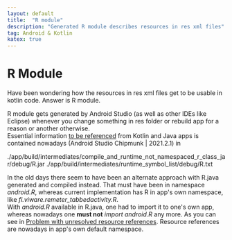 ```yaml
---
layout: default
title:  "R module"
description: "Generated R module describes resources in res xml files"
tag: Android & Kotlin
katex: true
---
```


# R Module

Have been wondering how the resources in res xml files get to be usable in kotlin code. Answer is R module.

R module gets generated by Android Studio (as well as other IDEs like Eclipse) whenever you change something in res folder or rebuild app for a reason or another otherwise.  
Essential information [to be referenced]( ../../../2023/02/27/referencing-resources.html) from Kotlin and Java apps is contained nowadays (Android Studio Chipmunk | 2021.2.1) in 

./app/build/intermediates/compile_and_runtime_not_namespaced_r_class_jar/debug/R.jar
./app/build/intermediates/runtime_symbol_list/debug/R.txt

In the old days there seem to have been an alternate approach with R.java generated and compiled instead. That must have been in namespace *android.R*, whereas current implementation has R in app's own namespace, like *fi.viware.remeter_tabbedactivity.R*.  
With *android.R* available in R.java, one had to import it to one's own app, whereas nowadays one **must not** *import android.R* any more. As you can see in [Problem with unresolved resource references]( ../../../2023/02/20/prb-res-ref-unresolved.html). Resource references are nowadays in app's own default namespace.